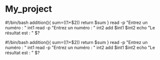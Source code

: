 # My_project 
#!/bin/bash
addition(){
   sum=$(($1+$2))
   return $sum
}
read -p "Entrez un numéro : " int1
read -p "Entrez un numéro : " int2
add $int1 $int2
echo "Le résultat est : " $?




#!/bin/bash
addition(){
   sum=$(($1+$2))
   return $sum
}
read -p "Entrez un numéro : " int1
read -p "Entrez un numéro : " int2
add $int1 $int2
echo "Le résultat est : " $?
